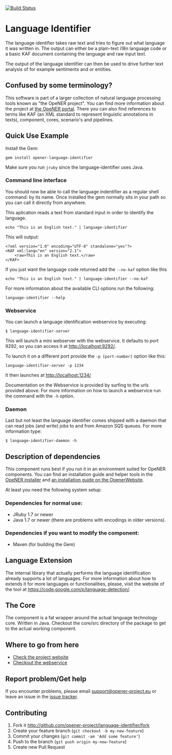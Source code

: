 [![Build Status](https://drone.io/github.com/opener-project/language-identifier/status.png)](https://drone.io/github.com/opener-project/language-identifier/latest)

# Language Identifier

The language identifier takes raw text and tries to figure out what language it
was written in. The output can either be a plain-text i18n language code or a
basic KAF document containing the language and raw input text.

The output of the language identifier can then be used to drive further text
analysis of for example sentiments and or entities.

## Confused by some terminology?

This software is part of a larger collection of natural language processing
tools known as "the OpeNER project". You can find more information about the
project at [the OpeNER portal](http://opener-project.github.io). There you can
also find references to terms like KAF (an XML standard to represent linguistic
annotations in texts), component, cores, scenario's and pipelines.

## Quick Use Example

Install the Gem:

    gem install opener-language-identifier

Make sure you run `jruby` since the language-identifier uses Java.

### Command line interface

You should now be able to call the language indentifier as a regular shell
command: by its name. Once installed the gem normally sits in your path so you
can call it directly from anywhere.

This aplication reads a text from standard input in order to identify the
language.

    echo "This is an English text." | language-identifier

This will output:

    <?xml version="1.0" encoding="UTF-8" standalone="yes"?>
    <KAF xml:lang="en" version="2.1">
        <raw>This is an English text.</raw>
    </KAF>

If you just want the language code returned add the `--no-kaf` option like this

    echo "This is an English text." | language-identifier --no-kaf

For more information about the available CLI options run the following:

    language-identifier --help

### Webservice

You can launch a language identification webservice by executing:

    $ language-identifier-server

This will launch a mini webserver with the webservice. It defaults to port
9292, so you can access it at <http://localhost:9292/>.

To launch it on a different port provide the `-p [port-number]` option like
this:

    language-identifier-server -p 1234

It then launches at <http://localhost:1234/>

Documentation on the Webservice is provided by surfing to the urls provided
above. For more information on how to launch a webservice run the command with
the `-h` option.

### Daemon

Last but not least the language identifier comes shipped with a daemon that can
read jobs (and write) jobs to and from Amazon SQS queues. For more information
type:

    $ language-identifier-daemon -h

## Description of dependencies

This component runs best if you run it in an environment suited for OpeNER
components. You can find an installation guide and helper tools in the
[OpeNER installer](https://github.com/opener-project/opener-installer) and
[an installation guide on the OpenerWebsite](http://opener-project.github.io/getting-started/how-to/local-installation.html).

At least you need the following system setup:

### Dependencies for normal use:

* JRuby 1.7 or newer
* Java 1.7 or newer (there are problems with encodings in older versions).

### Dependencies if you want to modify the component:

* Maven (for building the Gem)

## Language Extension

The internal library that actually performs the language identification already
supports a lot of languages.  For more information about how to extends it for
more languages or functionalities, please, visit the website of the tool at
<https://code.google.com/p/language-detection/>.

## The Core

The component is a fat wrapper around the actual language technology core.
Written in Java. Checkout the core/src directory of the package to get to the
actual working component.

## Where to go from here

* [Check the project website](http://opener-project.github.io)
* [Checkout the webservice](http://opener.olery.com/language-identifier)

## Report problem/Get help

If you encounter problems, please email support@opener-project.eu or leave an
issue in the [issue tracker](https://github.com/opener-project/language-identifier/issues).

## Contributing

1. Fork it <http://github.com/opener-project/language-identifier/fork>
2. Create your feature branch (`git checkout -b my-new-feature`)
3. Commit your changes (`git commit -am 'Add some feature'`)
4. Push to the branch (`git push origin my-new-feature`)
5. Create new Pull Request
